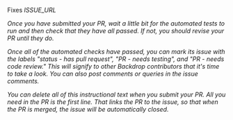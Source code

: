 Fixes *ISSUE_URL*

<!-- The first line of your PR should begin with the magic word "Fixes", followed by the full URL of the issue it is addressing. Every pull request must be linked to an issue on github.com/backdrop/backdrop-issues, and most of the rationale, discussion, and explanation should take place in the issue, rather than in the PR. -->

_Once you have submitted your PR, wait a little bit for the automated tests to run and then check that they have all passed. If not, you should revise your PR until they do._

_Once all of the automated checks have passed, you can mark its issue with the labels "status - has pull request", "PR - needs testing", and "PR - needs code review." This will signify to other Backdrop contributors that it's time to take a look. You can also post comments or queries in the issue comments._

_You can delete all of this instructional text when you submit your PR. All you need in the PR is the first line. That links the PR to the issue, so that when the PR is merged, the issue will be automatically closed._
